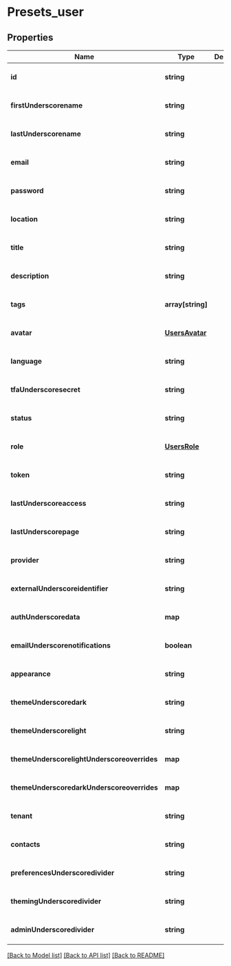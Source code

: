 # Presets_user

## Properties
Name | Type | Description | Notes
------------ | ------------- | ------------- | -------------
**id** | **string** |  | [optional] [default to null]
**firstUnderscorename** | **string** |  | [optional] [default to null]
**lastUnderscorename** | **string** |  | [optional] [default to null]
**email** | **string** |  | [optional] [default to null]
**password** | **string** |  | [optional] [default to null]
**location** | **string** |  | [optional] [default to null]
**title** | **string** |  | [optional] [default to null]
**description** | **string** |  | [optional] [default to null]
**tags** | **array[string]** |  | [optional] [default to null]
**avatar** | [**UsersAvatar**](UsersAvatar.md) |  | [optional] [default to null]
**language** | **string** |  | [optional] [default to null]
**tfaUnderscoresecret** | **string** |  | [optional] [default to null]
**status** | **string** |  | [optional] [default to null]
**role** | [**UsersRole**](UsersRole.md) |  | [optional] [default to null]
**token** | **string** |  | [optional] [default to null]
**lastUnderscoreaccess** | **string** |  | [optional] [default to null]
**lastUnderscorepage** | **string** |  | [optional] [default to null]
**provider** | **string** |  | [optional] [default to null]
**externalUnderscoreidentifier** | **string** |  | [optional] [default to null]
**authUnderscoredata** | **map** |  | [optional] [default to null]
**emailUnderscorenotifications** | **boolean** |  | [optional] [default to null]
**appearance** | **string** |  | [optional] [default to null]
**themeUnderscoredark** | **string** |  | [optional] [default to null]
**themeUnderscorelight** | **string** |  | [optional] [default to null]
**themeUnderscorelightUnderscoreoverrides** | **map** |  | [optional] [default to null]
**themeUnderscoredarkUnderscoreoverrides** | **map** |  | [optional] [default to null]
**tenant** | **string** |  | [optional] [default to null]
**contacts** | **string** |  | [optional] [default to null]
**preferencesUnderscoredivider** | **string** |  | [optional] [default to null]
**themingUnderscoredivider** | **string** |  | [optional] [default to null]
**adminUnderscoredivider** | **string** |  | [optional] [default to null]

[[Back to Model list]](../README.md#documentation-for-models) [[Back to API list]](../README.md#documentation-for-api-endpoints) [[Back to README]](../README.md)


